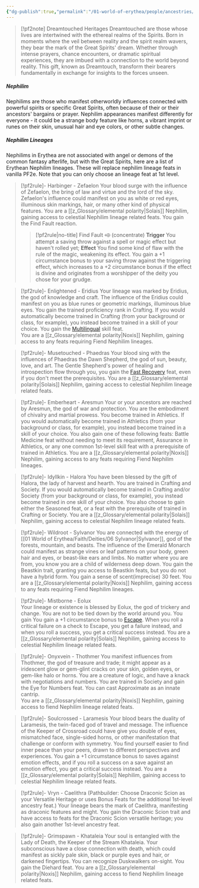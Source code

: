 ```yaml
---
{"dg-publish":true,"permalink":"/01-world-of-erythea/people/ancestries/nephilim/","title":"Nephilim","contentClasses":"hide-header-underline embed-clean","tags":["Ancestry/Uncommon","Dreamtouched","Heritage"],"dgShowInlineTitle":true,"noteIcon":null}
---
```


>[!pf2note] Dreamtouched Heritages
Dreamtouched are those whose lives are intertwined with the ethereal realms of the Spirits. Born in moments where the veil between reality and the spirit realm wavers, they bear the mark of the Great Spirits' dream. Whether through intense prayers, chance encounters, or dramatic spiritual experiences, they are imbued with a connection to the world beyond reality. This gift, known as Dreamtouch, transform their bearers fundamentally in exchange for insights to the forces unseen.

##### Nephilim
Nephilims are those who manifest otherworldly influences connected with powerful spirits or specific Great Spirits, often because of their or their ancestors' bargains or prayer. Nephilim appearances manifest differently for everyone - it could be a strange body feature like horns, a vibrant imprint or runes on their skin, unusual hair and eye colors, or other subtle changes. 

##### Nephilim Lineages 
Nephilims in Erythea are not associated with angel or demons of the common fantasy afterlife, but with the Great Spirits, here are a list of Erythean Nephilim lineages. These will replace  nephilim lineage feats in vanilla PF2e. Note that you can only choose an lineage feat at 1st level. 
> [!pf2rule]- Harbinger -  Zefaelon
> Your blood surge with the influence of Zefaelon, the bring of law and virtue and the lord of the sky. Zefaelon's influence could manifest on you as white or red eyes, illuminous skin markings, hair, or many other kind of physical features. 
> You are a [[z_Glossary/elemental polarity\|Solais]] Nephilim, gaining access to celestial Nephilim lineage related feats. You gain the Find Fault reaction.
> > [!pf2rule|no-title]
> > Find Fault <span class=Pathfinder>⬲</span> (concentrate) **Trigger** You attempt a saving throw against a spell or magic effect but haven't rolled yet; **Effect** You find some kind of flaw with the rule of the magic, weakening its effect. You gain a +1 circumstance bonus to your saving throw against the triggering effect, which increases to a +2 circumstance bonus if the effect is divine and originates from a worshipper of the deity you chose for your grudge. 

> [!pf2rule]- Enlightened - Eridius
> Your lineage was marked by Eridius, the god of knowledge and craft. The influence of the Eridius could manifest on you as blue runes or geometric markings, illuminous blue eyes. You gain the trained proficiency rank in Crafting. If you would automatically become trained in Crafting (from your background or class, for example), you instead become trained in a skill of your choice. You gain the [Multilingual](https://2e.aonprd.com/Feats.aspx?ID=814) skill feat.  
> You are a [[z_Glossary/elemental polarity\|Noxis]] Nephilim, gaining access to any feats requiring Fiend Nephilim lineages. 

> [!pf2rule]- Musetouched -  Phaedras
> Your blood sing with the influences of Phaedras the Dawn Shepherd, the god of sun, beauty, love, and art. The Gentle Shepherd's power of healing and introspection flow through you, you gain the [Fast Recovery](https://2e.aonprd.com/Feats.aspx?ID=782) feat, even if you don't meet the prerequisites. 
> You are a [[z_Glossary/elemental polarity\|Solais]] Nephilim, gaining access to celestial Nephilim lineage related feats. 

> [!pf2rule]- Emberheart -  Aresmun
> Your or your ancestors are reached by Aresmun, the god of war and protection. You are the embodiment of chivalry and martial prowess. You become trained in Athletics. If you would automatically become trained in Athletics (from your background or class, for example), you instead become trained in a skill of your choice. You also gain one of these following feats: Battle Medicine feat without needing to meet its requirement, Assurance in Athletics, or any one common 1st-level skill feat with a prerequisite of trained in Athletics. 
> You are a [[z_Glossary/elemental polarity\|Noxis]] Nephilim, gaining access to any feats requiring Fiend Nephilim lineages.

> [!pf2rule]- Idyllkin -  Halora
> You have been blessed by the gift of Halora, the lady of harvest and hearth. You are trained in Crafting and Society. If you would automatically become trained in Crafting and/or Society (from your background or class, for example), you instead become trained in one skill of your choice.  You also choose to gain either the Seasoned feat, or a feat with the prerequisite of trained in Crafting or Society. 
> You are a [[z_Glossary/elemental polarity\|Solais]] Nephilim, gaining access to celestial Nephilim lineage related feats. 

> [!pf2rule]- Wildroot -  Sylvanor
> You are connected with the energy of [[01 World of Erythea/Faith/Deities/06 Sylvanor\|Sylvanor]], god of the forests, mountain, and beasts. The influence of the Emerald Monarch could manifest as strange vines or leaf patterns on your body, green hair and eyes, or beast-like ears and limbs. No matter where you are from, you know you are a child of wilderness deep down. You gain the Beastkin trait, granting you access to Beastkin feats, but you do not have a hybrid form. You gain a sense of scent(imprecise) 30 feet.
> You are a [[z_Glossary/elemental polarity\|Noxis]] Nephilim, gaining access to any feats requiring Fiend Nephilim lineages.
 
> [!pf2rule]-  Mistborne - Eolux  
> Your lineage or existence is blessed by Eolux, the god of trickery and change. You are not to be tied down by the world around you. You gain You gain a +1 circumstance bonus to [Escape](https://2e.aonprd.com/Actions.aspx?ID=79). When you roll a critical failure on a check to Escape, you get a failure instead, and when you roll a success, you get a critical success instead. 
> You are a [[z_Glossary/elemental polarity\|Solais]] Nephilim, gaining access to celestial Nephilim lineage related feats. 

> [!pf2rule]- Onyxvein -  Thothmer
> You manifest influences from Thothmer, the god of treasure and trade; it might appear as a iridescent glow or gem-glint cracks on your skin, golden eyes, or gem-like halo or horns. You are a creature of logic, and have a knack with negotiations and numbers. You are trained in Society and gain the Eye for Numbers feat. You can cast Approximate as an innate cantrip.  
> You are a [[z_Glossary/elemental polarity\|Noxis]] Nephilim, gaining access to fiend Nephilim lineage related feats. 

> [!pf2rule]- Soulcrossed - Laramesis
> Your blood bears the duality of Laramesis, the twin-faced god of travel and message. The influence of the Keeper of Crossroad could have give you double of eyes, mismatched face, single-sided horns, or other manifestation that challenge or conform with symmetry. You find yourself easier to find inner peace than your peers, drawn to different perspectives and experiences. You gain a +1 circumstance bonus to saves against emotion effects, and if you roll a success on a save against an emotion effect, you get a critical success instead. 
> You are a [[z_Glossary/elemental polarity\|Solais]] Nephilim, gaining access to celestial Nephilim lineage related feats. 

> [!pf2rule]- Vryn - Caelithra 
> (Pathbuilder: Choose Draconic Scion as your Versatile Heritage or uses Bonus Feats for the additional 1st-level ancestry feat.)
> Your lineage bears the mark of Caelithra, manifesting as draconic features and might. You gain the Draconic Scion trait and have access to feats for the Draconic Scion versatile heritage; you also gain another 1st-level ancestry feat. 

> [!pf2rule]- Grimspawn - Khataleia 
> Your soul is entangled with the Lady of Death, the Keeper of the Stream Khataleia. Your subconscious have a close connection with death, which could manifest as sickly pale skin, black or purple eyes and hair, or darkened fingertips. You can recognize Duskwalkers on-sight. You gain the Diehard feat. 
> You are a [[z_Glossary/elemental polarity\|Noxis]] Nephilim, gaining access to fiend Nephilim lineage related feats. 
